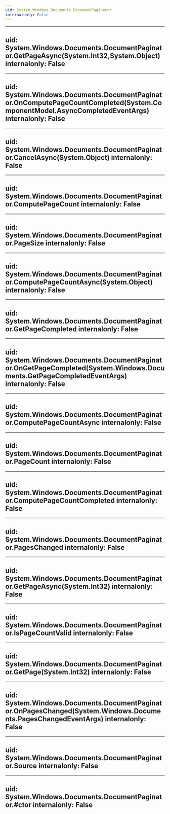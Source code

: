 ```yaml
---
uid: System.Windows.Documents.DocumentPaginator
internalonly: False
---
```


---
uid: System.Windows.Documents.DocumentPaginator.GetPageAsync(System.Int32,System.Object)
internalonly: False
---

---
uid: System.Windows.Documents.DocumentPaginator.OnComputePageCountCompleted(System.ComponentModel.AsyncCompletedEventArgs)
internalonly: False
---

---
uid: System.Windows.Documents.DocumentPaginator.CancelAsync(System.Object)
internalonly: False
---

---
uid: System.Windows.Documents.DocumentPaginator.ComputePageCount
internalonly: False
---

---
uid: System.Windows.Documents.DocumentPaginator.PageSize
internalonly: False
---

---
uid: System.Windows.Documents.DocumentPaginator.ComputePageCountAsync(System.Object)
internalonly: False
---

---
uid: System.Windows.Documents.DocumentPaginator.GetPageCompleted
internalonly: False
---

---
uid: System.Windows.Documents.DocumentPaginator.OnGetPageCompleted(System.Windows.Documents.GetPageCompletedEventArgs)
internalonly: False
---

---
uid: System.Windows.Documents.DocumentPaginator.ComputePageCountAsync
internalonly: False
---

---
uid: System.Windows.Documents.DocumentPaginator.PageCount
internalonly: False
---

---
uid: System.Windows.Documents.DocumentPaginator.ComputePageCountCompleted
internalonly: False
---

---
uid: System.Windows.Documents.DocumentPaginator.PagesChanged
internalonly: False
---

---
uid: System.Windows.Documents.DocumentPaginator.GetPageAsync(System.Int32)
internalonly: False
---

---
uid: System.Windows.Documents.DocumentPaginator.IsPageCountValid
internalonly: False
---

---
uid: System.Windows.Documents.DocumentPaginator.GetPage(System.Int32)
internalonly: False
---

---
uid: System.Windows.Documents.DocumentPaginator.OnPagesChanged(System.Windows.Documents.PagesChangedEventArgs)
internalonly: False
---

---
uid: System.Windows.Documents.DocumentPaginator.Source
internalonly: False
---

---
uid: System.Windows.Documents.DocumentPaginator.#ctor
internalonly: False
---
